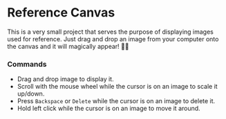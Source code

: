 # Reference Canvas

This is a very small project that serves the purpose of displaying images used for reference.
Just drag and drop an image from your computer onto the canvas and it will magically appear! 🧙‍♂️

### Commands

- Drag and drop image to display it.
- Scroll with the mouse wheel while the cursor is on an image to scale it up/down.
- Press `Backspace` or `Delete` while the cursor is on an image to delete it.
- Hold left click while the cursor is on an image to move it around.
